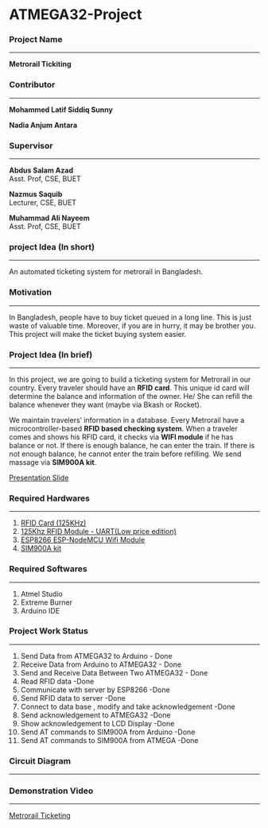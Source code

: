 # ATMEGA32-Project
### Project Name
-----------------
**Metrorail Tickiting**<br>
### Contributor
-----------------
**Mohammed Latif Siddiq Sunny** <br>

**Nadia Anjum Antara**<br>
### Supervisor
-----------------
**Abdus Salam Azad** <br>
Asst. Prof, CSE, BUET

**Nazmus Saquib** <br>
Lecturer, CSE, BUET

**Muhammad Ali Nayeem** <br>
Asst. Prof, CSE, BUET

### project Idea (In short)
-----------------
An automated ticketing system for metrorail in Bangladesh.<br>
### Motivation
-----------------
In Bangladesh, people have to buy ticket queued in a long line. This is just waste of valuable time. Moreover, if you are in hurry, it may be brother you. This project will make the ticket buying system easier.<br>
### Project Idea (In brief)
-----------------

In this project, we are going to build a ticketing system for Metrorail in our country. Every traveler should have an <b>RFID card</b>. This unique id card will determine the balance and information of the owner. He/ She can refill the balance whenever they want (maybe via Bkash or Rocket). <br>

We maintain travelers’ information in a database. Every Metrorail have a microcontroller-based <b>RFID based checking system</b>. When a traveler comes and shows his RFID card, it checks via <b>WIFI module</b> if he has balance or not. If there is enough balance, he can enter the train. If there is not enough balance, he cannot enter the train before refilling. We send massage via <b> SIM900A kit</b>.<br>

<a href="https://github.com/lsiddiqsunny/ATMEGA32-Project/blob/master/Extra%20Files/Metrorail%20Ticketing.pptx">  Presentation Slide </a><br>
### Required Hardwares
-----------------
1. <a href="https://www.techshopbd.com/product-categories/miscellaneous-98724/41/rfid-tag-125khz-techshop-bangladesh
">RFID Card (125KHz) </a>
2. <a href="https://www.techshopbd.com/product-categories/rf/2402/125khz-rfid-module-uart-low-price-edition-techshop-bangladesh"> 125Khz RFID Module - UART(Low price edition) </a>
3. <a href="https://www.techshopbd.com/product-categories/wifi/2583/esp8266-esp-01-wifi-module-techshop-bangladesh
">ESP8266 ESP-NodeMCU Wifi Module </a>
4. <a href="https://www.techshopbd.com/product-categories/eval-board/2041/sim900a-kit-techshop-bangladesh"> SIM900A kit </a><br>

### Required Softwares
-----------------
1. Atmel Studio
2. Extreme Burner
3. Arduino IDE

### Project Work Status
-----------------
1. Send Data from ATMEGA32 to Arduino - Done
2. Receive Data from Arduino to ATMEGA32 - Done
3. Send and Receive Data Between Two ATMEGA32 - Done
4. Read RFID data -Done
5. Communicate with server by ESP8266 -Done
6. Send RFID data to server -Done
7. Connect to data base , modify  and take acknowledgement -Done
8. Send acknowledgement to ATMEGA32 -Done
9. Show acknowledgement to LCD Display -Done
10. Send AT commands to SIM900A from Arduino -Done
11. Send AT commands to SIM900A from ATMEGA -Done

### Circuit Diagram
-----------------
### Demonstration Video
-----------------
<a href="https://www.youtube.com/watch?v=X1Xj-NGnFCQ&feature=youtu.be">Metrorail Ticketing </a>
